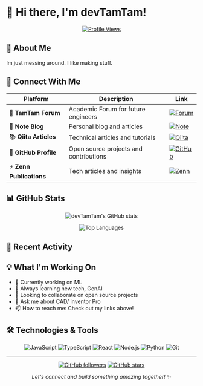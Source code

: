 # 👋 Hi there, I'm devTamTam!

<div align="center">
  
[![Profile Views](https://komarev.com/ghpvc/?username=devtamtam&color=blueviolet&style=flat-square)](https://github.com/devtamtam)

</div>

## 🌟 About Me

Im just messing around. I like making stuff.

## 🔗 Connect With Me

<div align="center">

| Platform | Description | Link |
|----------|-------------|------|
| 💬 **TamTam Forum** | Academic Forum for future engineers | [![Forum](https://img.shields.io/badge/Forum-FF6B6B?style=for-the-badge&logo=discourse&logoColor=white)](/https://devtamtam.netlify.app/tamtamforum/) |
| 📝 **Note Blog** | Personal blog and articles | [![Note](https://img.shields.io/badge/Note-41C9B4?style=for-the-badge&logo=note&logoColor=white)](https://note.com/kei_pineapple) |
| 📚 **Qiita Articles** | Technical articles and tutorials | [![Qiita](https://img.shields.io/badge/Qiita-55C500?style=for-the-badge&logo=qiita&logoColor=white)](https://qiita.com/devtamtam) |
| 🐙 **GitHub Profile** | Open source projects and contributions | [![GitHub](https://img.shields.io/badge/GitHub-100000?style=for-the-badge&logo=github&logoColor=white)](https://github.com/devtamtam) |
| ⚡ **Zenn Publications** | Tech articles and insights | [![Zenn](https://img.shields.io/badge/Zenn-3EA8FF?style=for-the-badge&logo=zenn&logoColor=white)](https://zenn.dev/devtamtam) |

</div>

## 📊 GitHub Stats

<div align="center">

![devTamTam's GitHub stats](https://github-readme-stats.vercel.app/api?username=devtamtam&show_icons=true&theme=gradient&count_private=true)

![Top Languages](https://github-readme-stats.vercel.app/api/top-langs/?username=devtamtam&layout=compact&theme=gradient)

</div>

## 🚀 Recent Activity

<!--START_SECTION:activity-->
<!--END_SECTION:activity-->

## 💡 What I'm Working On

- 🔭 Currently working on ML
- 🌱 Always learning new tech, GenAI
- 👯 Looking to collaborate on open source projects
- 💬 Ask me about CAD/ inventor Pro
- 📫 How to reach me: Check out my links above!

## 🛠️ Technologies & Tools

<div align="center">

![JavaScript](https://img.shields.io/badge/JavaScript-F7DF1E?style=flat-square&logo=javascript&logoColor=black)
![TypeScript](https://img.shields.io/badge/TypeScript-007ACC?style=flat-square&logo=typescript&logoColor=white)
![React](https://img.shields.io/badge/React-20232A?style=flat-square&logo=react&logoColor=61DAFB)
![Node.js](https://img.shields.io/badge/Node.js-43853D?style=flat-square&logo=node.js&logoColor=white)
![Python](https://img.shields.io/badge/Python-3776AB?style=flat-square&logo=python&logoColor=white)
![Git](https://img.shields.io/badge/Git-F05032?style=flat-square&logo=git&logoColor=white)

</div>

---

<div align="center">


[![GitHub followers](https://img.shields.io/github/followers/devtamtam?style=social)](https://github.com/devtamtam)
[![GitHub stars](https://img.shields.io/github/stars/devtamtam?style=social)](https://github.com/devtamtam)

*Let's connect and build something amazing together!* ✨

</div>
